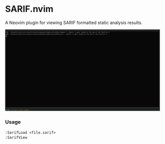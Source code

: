 # SARIF.nvim

A Neovim plugin for viewing SARIF formatted static analysis results.

![Screenshot](screenshot.png)

### Usage
```
:SarifLoad <file.sarif>
:SarifView
```
